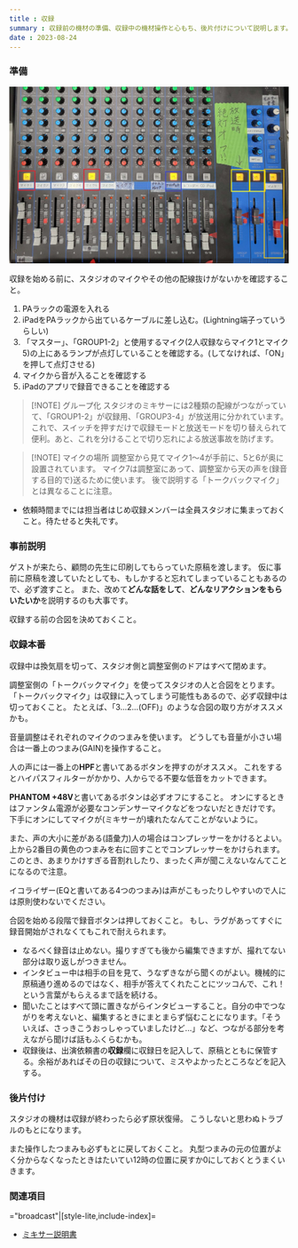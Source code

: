```yaml
---
title : 収録
summary : 収録前の機材の準備、収録中の機材操作と心もち、後片付けについて説明します。
date : 2023-08-24
---
```


### 準備

![ミキサー](./media/mixer.jpg)

収録を始める前に、スタジオのマイクやその他の配線抜けがないかを確認すること。

1. PAラックの電源を入れる
2. iPadをPAラックから出ているケーブルに差し込む。(Lightning端子っていうらしい)
3. 「マスター」、「GROUP1-2」と使用するマイク(2人収録ならマイク1とマイク5)の上にあるランプが点灯していることを確認する。(してなければ、「ON」を押して点灯させる)
4. マイクから音が入ることを確認する
5. iPadのアプリで録音できることを確認する

> [!NOTE] グループ化
> スタジオのミキサーには2種類の配線がつながっていて、「GROUP1-2」が収録用、「GROUP3-4」が放送用に分かれています。
> これで、スイッチを押すだけで収録モードと放送モードを切り替えられて便利。あと、これを分けることで切り忘れによる放送事故を防げます。

<!-- -->
> [!NOTE] マイクの場所
> 調整室から見てマイク1～4が手前に、5と6が奥に設置されています。
> マイク7は調整室にあって、調整室から天の声を(録音する目的で)送るために使います。
> 後で説明する「トークバックマイク」とは異なることに注意。

- 依頼時間までには担当者はじめ収録メンバーは全員スタジオに集まっておくこと。待たせると失礼です。

### 事前説明
ゲストが来たら、顧問の先生に印刷してもらっていた原稿を渡します。
仮に事前に原稿を渡していたとしても、もしかすると忘れてしまっていることもあるので、必ず渡すこと。
また、改めて**どんな話をして**、**どんなリアクションをもらいたいか**を説明するのも大事です。

収録する前の合図を決めておくこと。

### 収録本番
収録中は換気扇を切って、スタジオ側と調整室側のドアはすべて閉めます。

調整室側の「トークバックマイク」を使ってスタジオの人と合図をとります。
「トークバックマイク」は収録に入ってしまう可能性もあるので、必ず収録中は切っておくこと。
たとえば、「3...2...(OFF)」のような合図の取り方がオススメかも。

音量調整はそれぞれのマイクのつまみを使います。
どうしても音量が小さい場合は一番上のつまみ(GAIN)を操作すること。

人の声には一番上の**HPF**と書いてあるボタンを押すのがオススメ。
これをするとハイパスフィルターがかかり、人からでる不要な低音をカットできます。

**PHANTOM +48V**と書いてあるボタンは必ずオフにすること。
オンにするときはファンタム電源が必要なコンデンサーマイクなどをつないだときだけです。
下手にオンにしてマイクが(ミキサーが)壊れたなんてことがないように。

また、声の大小に差がある(語彙力)人の場合はコンプレッサーをかけるとよい。
上から2番目の黄色のつまみを右に回すことでコンプレッサーをかけられます。
このとき、あまりかけすぎる音割れしたり、まったく声が聞こえないなんてことになるので注意。

イコライザー(EQと書いてある4つのつまみ)は声がこもったりしやすいので人には原則使わないでください。

合図を始める段階で録音ボタンは押しておくこと。
もし、ラグがあってすぐに録音開始がされなくてもこれで耐えられます。

- なるべく録音は止めない。撮りすぎても後から編集できますが、撮れてない部分は取り返しがつきません。
- インタビュー中は相手の目を見て、うなずきながら聞くのがよい。機械的に原稿通り進めるのではなく、相手が答えてくれたことにツッコんで、これ！という言葉がもらえるまで話を続ける。
- 聞いたことはすべて頭に置きながらインタビューすること。自分の中でつながりを考えないと、編集するときにまとまらず悩むことになります。「そういえば、さっきこうおっしゃっていましたけど...」など、つながる部分を考えながら聞けば話もふくらむかも。
- 収録後は、出演依頼書の**収録**欄に収録日を記入して、原稿とともに保管する。余裕があればその日の収録について、ミスやよかったところなどを記入する。

### 後片付け
スタジオの機材は収録が終わったら必ず原状復帰。
こうしないと思わぬトラブルのもとになります。

また操作したつまみも必ずもとに戻しておくこと。
丸型つまみの元の位置がよく分からなくなったときはたいてい12時の位置に戻すか0にしておくとうまくいきます。

### 関連項目

="broadcast"|[style-lite,include-index]=

- [ミキサー説明書](https://jp.yamaha.com/files/download/other_assets/4/1506954/mg16x_ja_om_a0.pdf)